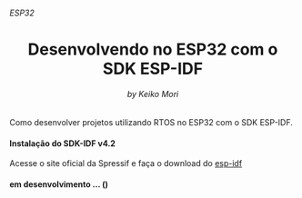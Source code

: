 <h6>ESP32 </h6>
<h1 align="center">Desenvolvendo no ESP32 com o SDK ESP-IDF</h1>
<h6 align="center">by Keiko Mori</h6>

Como desenvolver projetos utilizando RTOS no ESP32 com o SDK ESP-IDF.

<h4>Instalação do SDK-IDF v4.2</h4>

Acesse o site oficial da Spressif e faça o download do [esp-idf](https://docs.espressif.com/projects/esp-idf/en/stable/esp32/get-started/windows-setup.html)


<h4>em desenvolvimento ... ()</h4>


